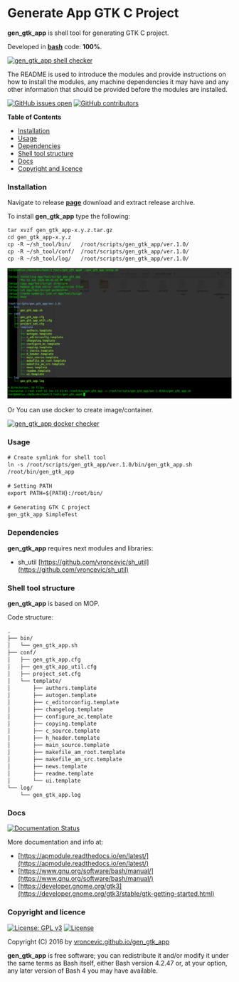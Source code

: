 # Generate App GTK C Project

**gen_gtk_app** is shell tool for generating GTK C project.

Developed in **[bash](https://en.wikipedia.org/wiki/Bash_(Unix_shell))** code: **100%**.

[![gen_gtk_app shell checker](https://github.com/vroncevic/gen_gtk_app/workflows/gen_gtk_app%20shell%20checker/badge.svg)](https://github.com/vroncevic/gen_gtk_app/actions?query=workflow%3A%22gen_gtk_app+shell+checker%22)

The README is used to introduce the modules and provide instructions on
how to install the modules, any machine dependencies it may have and any
other information that should be provided before the modules are installed.

[![GitHub issues open](https://img.shields.io/github/issues/vroncevic/gen_gtk_app.svg)](https://github.com/vroncevic/gen_gtk_app/issues) [![GitHub contributors](https://img.shields.io/github/contributors/vroncevic/gen_gtk_app.svg)](https://github.com/vroncevic/gen_gtk_app/graphs/contributors)

<!-- START doctoc generated TOC please keep comment here to allow auto update -->
<!-- DON'T EDIT THIS SECTION, INSTEAD RE-RUN doctoc TO UPDATE -->
**Table of Contents**

- [Installation](#installation)
- [Usage](#usage)
- [Dependencies](#dependencies)
- [Shell tool structure](#shell-tool-structure)
- [Docs](#docs)
- [Copyright and licence](#copyright-and-licence)

<!-- END doctoc generated TOC please keep comment here to allow auto update -->

### Installation

Navigate to release **[page](https://github.com/vroncevic/gen_gtk_app/releases)** download and extract release archive.

To install **gen_gtk_app** type the following:

```
tar xvzf gen_gtk_app-x.y.z.tar.gz
cd gen_gtk_app-x.y.z
cp -R ~/sh_tool/bin/   /root/scripts/gen_gtk_app/ver.1.0/
cp -R ~/sh_tool/conf/  /root/scripts/gen_gtk_app/ver.1.0/
cp -R ~/sh_tool/log/   /root/scripts/gen_gtk_app/ver.1.0/
```

![alt tag](https://raw.githubusercontent.com/vroncevic/gen_gtk_app/dev/docs/setup_tree.png)

Or You can use docker to create image/container.

[![gen_gtk_app docker checker](https://github.com/vroncevic/gen_gtk_app/workflows/gen_gtk_app%20docker%20checker/badge.svg)](https://github.com/vroncevic/gen_gtk_app/actions?query=workflow%3A%22gen_gtk_app+docker+checker%22)

### Usage

```
# Create symlink for shell tool
ln -s /root/scripts/gen_gtk_app/ver.1.0/bin/gen_gtk_app.sh /root/bin/gen_gtk_app

# Setting PATH
export PATH=${PATH}:/root/bin/

# Generating GTK C project
gen_gtk_app SimpleTest
```

### Dependencies

**gen_gtk_app** requires next modules and libraries:
* sh_util [https://github.com/vroncevic/sh_util](https://github.com/vroncevic/sh_util)

### Shell tool structure

**gen_gtk_app** is based on MOP.

Code structure:
```
.
├── bin/
│   └── gen_gtk_app.sh
├── conf/
│   ├── gen_gtk_app.cfg
│   ├── gen_gtk_app_util.cfg
│   ├── project_set.cfg
│   └── template/
│       ├── authors.template
│       ├── autogen.template
│       ├── c_editorconfig.template
│       ├── changelog.template
│       ├── configure_ac.template
│       ├── copying.template
│       ├── c_source.template
│       ├── h_header.template
│       ├── main_source.template
│       ├── makefile_am_root.template
│       ├── makefile_am_src.template
│       ├── news.template
│       ├── readme.template
│       └── ui.template
└── log/
    └── gen_gtk_app.log
```

### Docs

[![Documentation Status](https://readthedocs.org/projects/gen_gtk_app/badge/?version=latest)](https://gen_gtk_app.readthedocs.io/projects/gen_gtk_app/en/latest/?badge=latest)

More documentation and info at:
* [https://apmodule.readthedocs.io/en/latest/](https://apmodule.readthedocs.io/en/latest/)
* [https://www.gnu.org/software/bash/manual/](https://www.gnu.org/software/bash/manual/)
* [https://developer.gnome.org/gtk3](https://developer.gnome.org/gtk3/stable/gtk-getting-started.html)

### Copyright and licence

[![License: GPL v3](https://img.shields.io/badge/License-GPLv3-blue.svg)](https://www.gnu.org/licenses/gpl-3.0) [![License](https://img.shields.io/badge/License-Apache%202.0-blue.svg)](https://opensource.org/licenses/Apache-2.0)

Copyright (C) 2016 by [vroncevic.github.io/gen_gtk_app](https://vroncevic.github.io/gen_gtk_app)

**gen_gtk_app** is free software; you can redistribute it and/or modify
it under the same terms as Bash itself, either Bash version 4.2.47 or,
at your option, any later version of Bash 4 you may have available.

